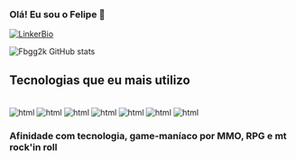 ### Olá! Eu sou o Felipe 👋

[![LinkerBio](https://img.shields.io/badge/bio.link-000000%7D?style=for-the-badge&logo=biolink&logoColor=white)](linkr.bio/fbferreira)

![Fbgg2k GitHub stats](https://github-readme-stats.vercel.app/api?username=Fbgg2k&show_icons=true&theme=dark)

## Tecnologias que eu mais utilizo 

<div style="display: inline_block"><br/>
    <img align="center" alt="html" src="https://img.shields.io/badge/HTML-239120?style=for-the-badge&logo=html5&logoColor=white" />
    <img align="center" alt="html" src="https://img.shields.io/badge/CSS-239120?&style=for-the-badge&logo=css3&logoColor=white" />
    <img align="center" alt="html" src="https://img.shields.io/badge/JavaScript-F7DF1E?style=for-the-badge&logo=javascript&logoColor=black" />
    <img align="center" alt="html" src="https://img.shields.io/badge/TypeScript-007ACC?style=for-the-badge&logo=typescript&logoColor=white" />
    <img align="center" alt="html" src="https://img.shields.io/badge/Angular-DD0031?style=for-the-badge&logo=angular&logoColor=white" />
    <img align="center" alt="html" src="https://img.shields.io/badge/Node.js-43853D?style=for-the-badge&logo=node.js&logoColor=white" />
    <img align="center" alt="html" src="https://img.shields.io/badge/C-00599C?style=for-the-badge&logo=c&logoColor=white" />
</div>


### Afinidade com tecnologia, game-maníaco por MMO, RPG e mt rock'in roll 
